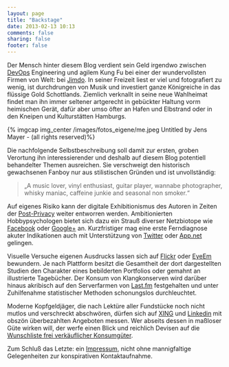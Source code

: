 ```yaml
---
layout: page
title: "Backstage"
date: 2013-02-13 10:13
comments: false
sharing: false
footer: false
---
```


Der Mensch hinter diesem Blog verdient sein Geld irgendwo zwischen [DevOps](http://en.wikipedia.org/wiki/DevOps "Wikipedia: DevOps") Engineering und agilem Kung Fu bei einer der wundervollsten Firmen von Welt: bei [Jimdo](http://www.jimdo.com "Jimdo - Pages to the People!"). In seiner Freizeit liest er viel und fotografiert zu wenig, ist durchdrungen von Musik und investiert ganze Königreiche in das flüssige Gold Schottlands. Ziemlich verknallt in seine neue Wahlheimat findet man ihn immer seltener artgerecht in gebückter Haltung vorm heimischen Gerät, dafür aber umso öfter an Hafen und Elbstrand oder in den Kneipen und Kulturstätten Hamburgs.

{% imgcap img_center /images/fotos_eigene/me.jpeg Untitled by Jens Mayer - (all rights reserved)%}

Die nachfolgende Selbstbeschreibung soll damit zur ersten, groben Verortung ihn interessierender und deshalb auf diesem Blog potentiell behandelter Themen ausreichen. Sie verschweigt den historisch gewachsenen Fanboy nur aus stilistischen Gründen und ist unvollständig:

>„A music lover, vinyl enthusiast, guitar player, wannabe photographer, whisky maniac, caffeine junkie and seasonal non smoker.“

Auf eigenes Risiko kann der digitale Exhibitionismus des Autoren in Zeiten der [Post-Privacy](http://de.wikipedia.org/wiki/Post-Privacy "Wikipedia: Post-Privacy") weiter entworren werden. Ambitionierten Hobbypsychologen bietet sich dazu ein Strauß diverser Netzbiotope wie [Facebook](https://www.facebook.com/jens.mayer "Facebook-Profil Jens Mayer") oder [Google+](https://plus.google.com/111775974068560084573 "Google+-Profil Jens Mayer") an. Kurzfristiger mag eine erste Ferndiagnose akuter Indikationen auch mit Unterstützung von  [Twitter](https://twitter.com/winterriot "Twitter-Stream Jens Mayer") oder [App.net](https://alpha.app.net/winterriot "Jens Mayer auf App.net") gelingen.

Visuelle Versuche eigenen Ausdrucks lassen sich auf [Flickr](http://www.flickr.com/photos/basq/ "Flickr-Profil Jens Mayer") oder [EyeEm](http://www.eyeem.com/u/jensmayer "EyeEm-Profil Jens Mayer") bewundern. Je nach Plattform besitzt die Gesamtheit der dort dargestellten Studien den Charakter eines bebilderten Portfolios oder gemahnt an illustrierte Tagebücher. Der Konsum von Klangkonserven wird darüber hinaus akribisch auf den Serverfarmen von [Last.fm](http://www.last.fm/user/basq "Last.fm-Profil Jens Mayer") festgehalten und unter Zuhilfenahme statistischer Methoden schonungslos durchleuchtet.

Moderne Kopfgeldjäger, die nach Lektüre aller Fundstücke noch nicht mutlos und verschreckt abschwören, dürfen sich auf [XING](https://www.xing.com/profile/Jens_Mayer2 "XING-Profil Jens Mayer") und [Linkedin](http://www.linkedin.com/in/jensmayer "Linkedin-Profil Jens Mayer") mit obszön überbezahlten Angeboten messen. Wer abseits dessen in maßloser Güte wirken will, der werfe einen Blick und reichlich Devisen auf die [Wunschliste frei verkäuflicher Konsumgüter](http://www.amazon.de/gp/registry/registry.html?ie=UTF8&type=wishlist&id=38FI6BLISOJV7 "Amazon Wishlist: Jens Mayer").

Zum Schluß das Letzte: ein [Impressum](/pages/impressum/ "Impressum"), nicht ohne  mannigfaltige Gelegenheiten zur konspirativen Kontaktaufnahme.
